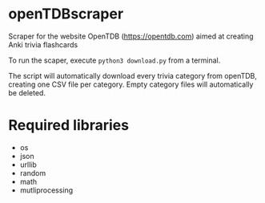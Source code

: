 # openTDBscraper
Scraper for the website OpenTDB (https://opentdb.com) aimed at creating Anki trivia flashcards

To run the scaper, execute `python3 download.py` from a terminal.

The script will automatically download every trivia category from openTDB, creating one CSV file per category. Empty category files will automatically be deleted.

# Required libraries

* os
* json
* urllib
* random
* math
* mutliprocessing
